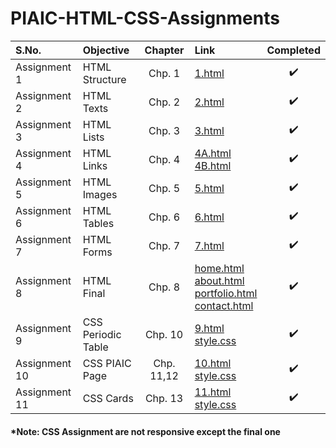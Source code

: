 # PIAIC-HTML-CSS-Assignments

| S.No. | Objective | Chapter | Link | Completed |
| :--- | :--- | :---: | :--- | :---: |
| Assignment 1 | HTML Structure | Chp. 1 | [1.html](/Assignment%201/1.html "Assignment 1") | :heavy_check_mark: |
| Assignment 2 | HTML Texts | Chp. 2 | [2.html](/Assignment%202/2.html "Assignment 2") | :heavy_check_mark: |
| Assignment 3 | HTML Lists | Chp. 3 | [3.html](/Assignment%203/3.html "Assignment 3") | :heavy_check_mark: |
| Assignment 4 | HTML Links | Chp. 4 | [4A.html](/Assignment%204/4A.html "Assignment 4A")<br/>[4B.html](/Assignment%204/4B.html "Assignment 4B") | :heavy_check_mark: |
| Assignment 5 | HTML Images | Chp. 5 | [5.html](/Assignment%205/5.html "Assignment 5") | :heavy_check_mark: |
| Assignment 6 | HTML Tables | Chp. 6 | [6.html](/Assignment%206/6.html "Assignment 6") | :heavy_check_mark: |
| Assignment 7 | HTML Forms | Chp. 7 | [7.html](/Assignment%207/7.html "Assignment 7") | :heavy_check_mark: |
| Assignment 8 | HTML Final | Chp. 8 | [home.html](/Assignment%208%20(HTML%20Final)/home.html "Home")<br/>[about.html](/Assignment%208%20(HTML%20Final)/about.html "About")<br/>[portfolio.html](/Assignment%208%20(HTML%20Final)/portfolio.html "Portfolio")<br/>[contact.html](/Assignment%208%20(HTML%20Final)/contact.html "Contact")| :heavy_check_mark: |
| Assignment 9 | CSS Periodic Table | Chp. 10 | [9.html](/Assignment%209/9.html "Assignment 9")<br/>[style.css](/Assignment%209/style.css "Stylesheet")| :heavy_check_mark: |
| Assignment 10 | CSS PIAIC Page | Chp. 11,12 | [10.html](/Assignment%2010/10.html "Assignment 10")<br/>[style.css](/Assignment%2010/style.css "Stylesheet")| :heavy_check_mark: |
| Assignment 11 | CSS Cards | Chp. 13 | [11.html](/Assignment%2011/11.html "Assignment 11")<br/>[style.css](/Assignment%2011/style.css "Stylesheet")| :heavy_check_mark: |

#### *Note: CSS Assignment are not responsive except the final one
